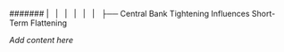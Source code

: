 ####### |   |   |   |   |   |   ├── Central Bank Tightening Influences Short-Term Flattening

*Add content here*
